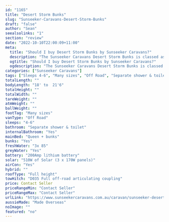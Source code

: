 ```yaml
---
id: "1165"
title: "Desert Storm Bunks"
slug: "Sunseeker-Caravans-Desert-Storm-Bunks"
draft: "false"
author: "Sean"
seealsolinks: "1"
section: "review"
date: "2022-10-10T22:00:09+11:00"
meta:
  title: "Should I buy Desert Storm Bunks by Sunseeker Caravans?"
  description: "The Sunseeker Caravans Desert Storm Bunks is classed as Off Road, and sleeps 4-6 people. It is Made Overseas and comes in at Many sizes. It generally has Separate shower & toilet."
  ogtitle: "Should I buy Desert Storm Bunks by Sunseeker Caravans?"
  ogdescription: "The Sunseeker Caravans Desert Storm Bunks is classed as Off Road, and sleeps 4-6 people. It is Made Overseas and comes in at Many sizes. It generally has Separate shower & toilet."
categories: ["Sunseeker Caravans"]
tags: ["Sleeps 4-6", "Many sizes", "Off Road", "Separate shower & toilet", "Full height", "Price Unknown", "Made Overseas"]
totalLength: ""
bodyLength: "18' to  21'6"
totalHeight: ""
totalWidth: ""
tareWeight: ""
atmWeight: ""
ballWeight: ""
footTag: "Many sizes"
vanType: "Off Road"
sleeps: "4-6"
bathroom: "Separate shower & toilet"
internalBathroom: "Yes"
mainBed: "Queen + bunks"
bunks: "Yes"
freshWater: "3x 85"
greyWater: "Yes"
battery: "200Amp lithium battery"
solar: "510W of Solar (3 x 170W panels)"
airCon: "Yes"
hybrid: ""
roofType: "Full height"
towHitch: "D035 Full off-road articulating coupling"
price: Contact Seller
priceRangeMin: "Contact Seller"
priceRangeMax: "Contact Seller"
urlLink: "https://www.sunseekercaravans.com.au/caravan/sunseeker-desert-storm/"
aussieMade: "Made Overseas"
noImage: ""
featured: "no"
---
```

